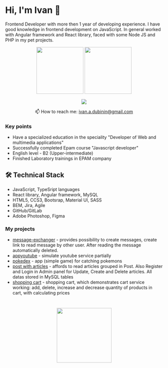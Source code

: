 # Hi, I'm Ivan 👋
Frontend Developer with more then 1 year of developing experience. I have good knowledge in frontend development on JavaScript.
In general worked with Angular framework and React library, faced with some Node JS and PHP in my pet projects.

<p align='center'>
   <a href="https://github-readme-stats.vercel.app/api?username=IvanDubinin&show_icons=true&count_private=true"><img
           height=150
           src="https://github-readme-stats.vercel.app/api?username=IvanDubinin&show_icons=true&count_private=true"/></a>
   <a href="https://github.com/IvanDubinin/github-readme-stats"><img height=150
                                                                  src="https://github-readme-stats.vercel.app/api/top-langs/?username=IvanDubinin&layout=compact"/></a>
</p>

<p align='center'>
   <a href="https://telegram.me/IvanDubininAlexandrovich">
       <img src="https://img.shields.io/badge/Telegram-2CA5E0?style=for-the-badge&logo=telegram&logoColor=white"/>
   </a>
<p align='center'>
   📫 How to reach me: <a href='mailto:ivan.a.dubinin@gmail.com'>ivan.a.dubinin@gmail.com</a>
</p>


### Key points
*   Have a specialized education in the speciality "Developer of Web and multimedia applications"
*   Successfully completed Epam course "Javascript developer"
*   English level - B2 (Upper-intermediate)
*   Finished Laboratory trainings in EPAM company

## 🛠 Technical Stack
*   JavaScript, TypeSript languages
*   React library, Angular framework, MySQL
*   HTML5, CCS3, Bootsrap, Material UI, SASS
*   BEM, Jira, Agile
*   GitHub/GitLab
*   Adobe Photoshop, Figma

### My projects

*   [message-exchanger](https://github.com/IvanDubinin/message_exchanger) - provides possibility to create messages, create link to read message by other user. After reading the message automatically deleted.
*   [appyoutube](https://github.com/IvanDubinin/appyoutube.github.io) - simulate youtube service partially
*   [pokedex](https://github.com/IvanDubinin/final-project) - app (simple game) for catching pokemons
*   [post with articles](https://github.com/IvanDubinin/PHP-MySQL) - affords to read articles grouped in Post. Also Register and Login in Admin panel for Update, Create and Delete articles. All datas stored in MySQL tables
*   [shopping cart](https://github.com/IvanDubinin/Shopping_cart_js) - shopping cart, which demonstrates cart service working: add, delete, increase and decrease quantity of products in cart, with calculating prices

<div align="center" style="margin: 40px 0">
   <a href="https://github.com/IvanDubinin/github-profile-views-counter">
       <img width="175px" src="https://komarev.com/ghpvc/?username=IvanDubinin&color=DE002D">
   </a>
</div>

